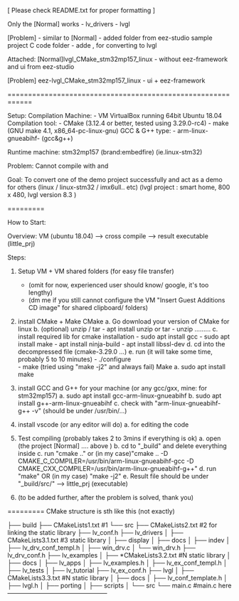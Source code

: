 [ Please check README.txt for proper formatting ]


Only the [Normal] works
	- lv_drivers
	- lvgl

[Problem]
	- similar to [Normal]
	- added <ui> folder from eez-studio sample project C code folder
	- adde <eez-framework>, for converting <ui> to lvgl


Attached:
[Normal]lvgl_CMake_stm32mp157_linux
		- without eez-framework and ui from eez-studio

[Problem] eez-lvgl_CMake_stm32mp157_linux
		- ui + eez-framework

============================================================


Setup:
 Compilation Machine: 
		- VM VirtualBox running 64bit Ubuntu 18.04
 Compilation tool:
		- CMake (3.12.4 or better, tested using 3.29.0-rc4)
		- make (GNU make 4.1, x86_64-pc-linux-gnu)
 GCC & G++ type: 
		- arm-linux-gnueabihf-  (gcc&g++)


 Runtime machine: stm32mp157 (brand:embedfire) (ie.linux-stm32)

Problem:
 Cannot compile with <ui> and <eez-framework> 

Goal:
	To convert one of the demo project successfully and act as a demo for others (linux / linux-stm32 / imx6ull.. etc) 
	(lvgl project : smart home, 800 x 480, lvgl version 8.3 )


=========

How to Start:

Overview:
	VM (ubuntu 18.04) --> cross compile --> result executable (little_prj)

Steps:
1. Setup VM + VM shared folders (for easy file transfer)
	- (omit for now, experienced user should know/ google, it's too lengthy)
	- (dm me if you still cannot configure the VM "Insert Guest Additions CD image" for shared clipboard/ folders)


2. install CMake + Make
	CMake
	a. Go download your version of CMake for linux
	b. (optional) unzip / tar 
		- apt install unzip or tar
		- unzip .........
	c. install required lib for cmake installation
		- sudo apt install gcc
		- sudo apt install make
		- apt install ninja-build
		- apt install libssl-dev
	d. cd into the decompressed file (cmake-3.29.0 ...)
	e. run (it will take some time, probably 5 to 10 minutes)
		- ./configure  
		- make (tried using "make -j2" and always fail)
	Make
	a. sudo apt install make
	

3. install GCC and G++ for your machine (or any gcc/gxx, mine: for stm32mp157)
	a. sudo apt install gcc-arm-linux-gnueabihf
	b. sudo apt install g++-arm-linux-gnueabihf
	c. check with "arm-linux-gnueabihf-g++ -v" (should be under /usr/bin/...)

4. install vscode (or any editor will do)
	a. for editing the code

5. Test compiling (probably takes 2 to 3mins if everything is ok)
	a. open (the project [Normal] .... above )
	b. cd to "_build" and delete everything inside 
	c. run "cmake .." or (in my case)"cmake .. -D CMAKE_C_COMPILER=/usr/bin/arm-linux-gnueabihf-gcc -D CMAKE_CXX_COMPILER=/usr/bin/arm-linux-gnueabihf-g++"
	d. run "make" OR (in my case) "make -j2"
	e. Result file should be under "_build/src/" --> little_prj (executable) 



6. (to be added further, after the problem is solved, thank you)

=========
CMake structure is sth like this (not exactly)

├── build
├── CMakeLists1.txt 				#1
└── src
    ├── CMakeLists2.txt				#2 for linking the static library
    ├── lv_conf.h
    ├── lv_drivers
    │   ├── CMakeLists3.1.txt			#3 static library
    │   ├── display
    │   ├── docs
    │   ├── indev
    │   ├── lv_drv_conf_templ.h
    │   ├── win_drv.c
    │   └── win_drv.h
    ├── lv_drv_conf.h
    ├── lv_examples
    │   ├── *CMakeLists3.2.txt			#N static library
    │   ├── docs
    │   ├── lv_apps
    │   ├── lv_examples.h
    │   ├── lv_ex_conf_templ.h
    │   ├── lv_tests
    │   ├── lv_tutorial
    ├── lv_ex_conf.h
    ├── lvgl
    │   ├── CMakeLists3.3.txt			#N static library
    │   ├── docs
    │   ├── lv_conf_template.h
    │   ├── lvgl.h
    │   ├── porting
    │   ├── scripts
    │   └── src
    └── main.c					#main.c here
————————————————
